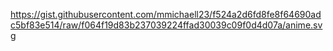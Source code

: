 https://gist.githubusercontent.com/mmichaell23/f524a2d6fd8fe8f64690adc5bf83e514/raw/f064f19d83b237039224ffad30039c09f0d4d07a/anime.svg
